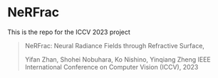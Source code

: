 # NeRFrac

This is the repo for the ICCV 2023 project

>NeRFrac: Neural Radiance Fields through Refractive Surface,
>
>Yifan Zhan, Shohei Nobuhara, Ko Nishino, Yinqiang Zheng
>IEEE International Conference on Computer Vision (ICCV), 2023

